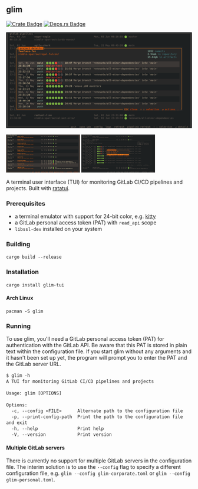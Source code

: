 ## glim

[![Crate Badge]][Crate] [![Deps.rs Badge]][Deps.rs]

![GitLab Pipelines](screenshots/gitlab_pipelines.png)

[![GitLab Projects](screenshots/gitlab_projects_thumbnail.png)](screenshots/gitlab_projects.png)
[![Pipeline Actions](screenshots/pipeline_actions_thumbnail.png)](screenshots/pipeline_actions.png)

A terminal user interface (TUI) for monitoring GitLab CI/CD pipelines and projects.
Built with [ratatui](https://ratatui.rs/).

### Prerequisites
- a terminal emulator with support for 24-bit color, e.g. [kitty](https://sw.kovidgoyal.net/kitty/)
- a GitLab personal access token (PAT) with `read_api` scope
- `libssl-dev` installed on your system

### Building
```
cargo build --release 
```

### Installation

```
cargo install glim-tui
```

#### Arch Linux

```
pacman -S glim
```

### Running

To use glim, you'll need a GitLab personal access token (PAT) for authentication with the GitLab API.
Be aware that this PAT is stored in plain text within the configuration file. If you start glim
without any arguments and it hasn't been set up yet, the program will prompt you to enter the PAT
and the GitLab server URL.

```
$ glim -h
A TUI for monitoring GitLab CI/CD pipelines and projects

Usage: glim [OPTIONS]

Options:
  -c, --config <FILE>      Alternate path to the configuration file
  -p, --print-config-path  Print the path to the configuration file and exit
  -h, --help               Print help
  -V, --version            Print version
```

#### Multiple GitLab servers

There is currently no support for multiple GitLab servers in the configuration file. The interim
solution is to use the `--config` flag to specify a different configuration file, e.g. 
`glim --config glim-corporate.toml` or `glim --config glim-personal.toml`.



  [Crate Badge]: https://img.shields.io/crates/v/glim-tui.svg
  [Crate]: https://crates.io/crates/glim-tui
  [Deps.rs Badge]: https://deps.rs/repo/github/junkdog/glim/status.svg
  [Deps.rs]: https://deps.rs/repo/github/junkdog/glim
